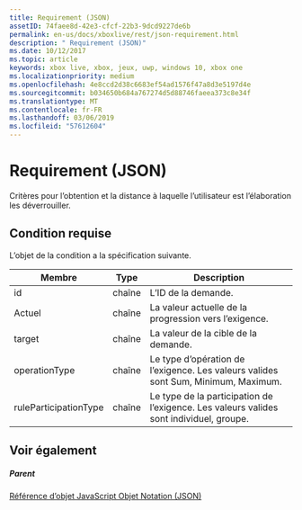 ```yaml
---
title: Requirement (JSON)
assetID: 74faee8d-42e3-cfcf-22b3-9dcd9227de6b
permalink: en-us/docs/xboxlive/rest/json-requirement.html
description: " Requirement (JSON)"
ms.date: 10/12/2017
ms.topic: article
keywords: xbox live, xbox, jeux, uwp, windows 10, xbox one
ms.localizationpriority: medium
ms.openlocfilehash: 4e8ccd2d38c6683ef54ad1576f47a8d3e5197d4e
ms.sourcegitcommit: b034650b684a767274d5d88746faeea373c8e34f
ms.translationtype: MT
ms.contentlocale: fr-FR
ms.lasthandoff: 03/06/2019
ms.locfileid: "57612604"
---
```

# <a name="requirement-json"></a>Requirement (JSON)
Critères pour l’obtention et la distance à laquelle l’utilisateur est l’élaboration les déverrouiller. 
<a id="ID4EN"></a>

 
## <a name="requirement"></a>Condition requise
 
L’objet de la condition a la spécification suivante.
 
| Membre| Type| Description| 
| --- | --- | --- | 
| id| chaîne| L’ID de la demande.| 
| Actuel| chaîne| La valeur actuelle de la progression vers l’exigence.| 
| target| chaîne| La valeur de la cible de la demande.| 
| operationType| chaîne| Le type d’opération de l’exigence. Les valeurs valides sont Sum, Minimum, Maximum.| 
| ruleParticipationType| chaîne| Le type de la participation de l’exigence. Les valeurs valides sont individuel, groupe.| 
  
<a id="ID4ETC"></a>

 
## <a name="see-also"></a>Voir également
 
<a id="ID4EVC"></a>

 
##### <a name="parent"></a>Parent 

[Référence d’objet JavaScript Objet Notation (JSON)](atoc-xboxlivews-reference-json.md)

   